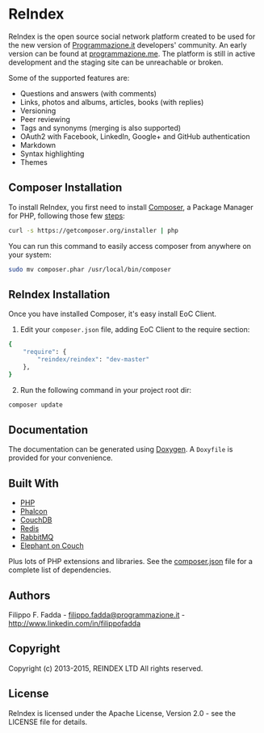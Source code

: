 ReIndex
========
ReIndex is the open source social network platform created to be used for the new version of [Programmazione.it](http://programmazione.it) developers' community.
An early version can be found at [programmazione.me](http://programmazione.me). The platform is still in active 
development and the staging site can be unreachable or broken.

Some of the supported features are:

- Questions and answers (with comments)
- Links, photos and albums, articles, books (with replies)
- Versioning
- Peer reviewing
- Tags and synonyms (merging is also supported)
- OAuth2 with Facebook, LinkedIn, Google+ and GitHub authentication
- Markdown
- Syntax highlighting
- Themes


Composer Installation
---------------------

To install ReIndex, you first need to install [Composer](http://getcomposer.org/), a Package Manager for
PHP, following those few [steps](http://getcomposer.org/doc/00-intro.md#installation-nix):

```sh
curl -s https://getcomposer.org/installer | php
```

You can run this command to easily access composer from anywhere on your system:

```sh
sudo mv composer.phar /usr/local/bin/composer
```


ReIndex Installation
--------------------
Once you have installed Composer, it's easy install EoC Client.

1. Edit your `composer.json` file, adding EoC Client to the require section:
```sh
{
    "require": {
        "reindex/reindex": "dev-master"
    },
}
```
2. Run the following command in your project root dir:
```sh
composer update
```


Documentation
-------------
The documentation can be generated using [Doxygen](http://doxygen.org). A `Doxyfile` is provided for your convenience.


Built With
----------
- [PHP](http://php.net)
- [Phalcon](https://phalconphp.com)
- [CouchDB](http://couchdb.apache.org/)
- [Redis](http://redis.io/)
- [RabbitMQ](https://www.rabbitmq.com)
- [Elephant on Couch](http://elephantoncouch.com)

Plus lots of PHP extensions and libraries. See the [composer.json](https://github.com/dedalozzo/pit-press/blob/master/composer.json) 
file for a complete list of dependencies.


Authors
-------
Filippo F. Fadda - <filippo.fadda@programmazione.it> - <http://www.linkedin.com/in/filippofadda>


Copyright
---------
Copyright (c) 2013-2015, REINDEX LTD
All rights reserved.


License
-------
ReIndex is licensed under the Apache License, Version 2.0 - see the LICENSE file for details.